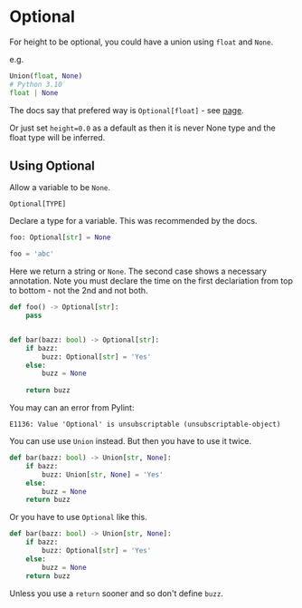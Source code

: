 # Optional

For height to be optional, you could have a union using `float` and `None`. 

e.g.

```python
Union(float, None)
# Python 3.10
float | None
```

The docs say that prefered way is `Optional[float]` - see [page](https://mypy.readthedocs.io/en/latest/kinds_of_types.html).

Or just set `height=0.0` as a default as then it is never None type and the float type will be inferred.


## Using Optional

Allow a variable to be `None`.

```
Optional[TYPE]
```

Declare a type for a variable. This was recommended by the docs.

```python
foo: Optional[str] = None

foo = 'abc'
```

Here we return a string or `None`. The second case shows a necessary annotation. Note you must declare the time on the first declariation from top to bottom - not the 2nd and not both.

```python
def foo() -> Optional[str]:
    pass


def bar(bazz: bool) -> Optional[str]:
    if bazz:
        buzz: Optional[str] = 'Yes'
    else:
        buzz = None
    
    return buzz
```

You may can an error from Pylint:

```
E1136: Value 'Optional' is unsubscriptable (unsubscriptable-object)
```

You can use use `Union` instead. But then you have to use it twice.

```python
def bar(bazz: bool) -> Union[str, None]:
    if bazz:
        buzz: Union[str, None] = 'Yes'
    else:
        buzz = None
    return buzz
```

Or you have to use `Optional` like this.

```python
def bar(bazz: bool) -> Union[str, None]:
    if bazz:
        buzz: Optional[str] = 'Yes'
    else:
        buzz = None
    return buzz
```

Unless you use a `return` sooner and so don't define `buzz`.
 
